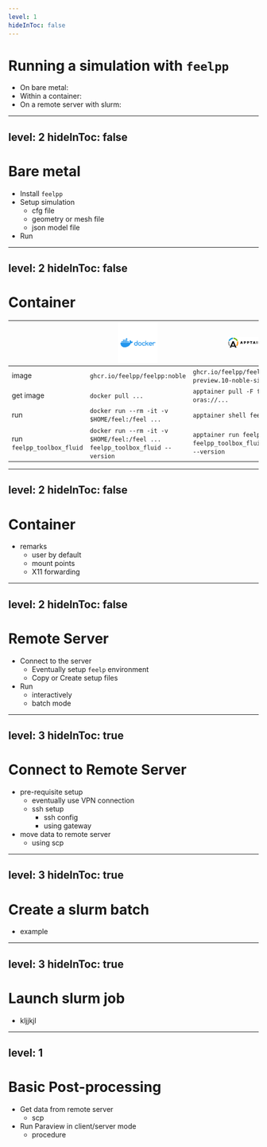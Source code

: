 ```yaml
---
level: 1
hideInToc: false
---
```


# Running a simulation with `feelpp`

* On bare metal:
* Within a container:
* On a remote server with slurm:

---
level: 2
hideInToc: false
---

# Bare metal

* Install `feelpp`
* Setup simulation
  * cfg file
  * geometry or mesh file
  * json model file
* Run

---
level: 2
hideInToc: false
---

# Container

|                            | [<img src="/img/docker-4096.png" width=80>](https://www.docker.com/)  | [<img src="/img/Apptainer_h-logo_clr_XL-894249268.png" width=80>](https://apptainer.org/)  |
| -------------              | --------------------------------------------------------------------- | -------------------------------------------------------------------------------------------|
| image                      | <code>ghcr.io/feelpp/feelpp:noble</code>                              | <code>ghcr.io/feelpp/feelpp:v0.111.0-preview.10-noble-sif</code>                           | 
| get image                  | <code>docker pull ...</code>                                          | <code>apptainer pull -F feelpp.sif oras://...</code>                                       | 
| run                        | <code>docker run --rm -it -v $HOME/feel:/feel ...</code>              | <code>apptainer shell feelpp.sif</code>                                                    | 
| run `feelpp_toolbox_fluid` | <code>docker run --rm -it -v $HOME/feel:/feel ... feelpp_toolbox_fluid --version </code>              | <code>apptainer run feelpp.sif feelpp_toolbox_fluid --version</code>                       | 

---
level: 2
hideInToc: false
---

# Container

* remarks
  * user by default
  * mount points
  * X11 forwarding

---
level: 2
hideInToc: false
---

# Remote Server

* Connect to the server
  * Eventually setup `feelp` environment
  * Copy or Create setup files
* Run
  * interactively
  * batch mode


---
level: 3
hideInToc: true
---

# Connect to Remote Server

* pre-requisite setup
  * eventually use VPN connection
  * ssh setup
    * ssh config
    * using gateway
* move data to remote server
  * using scp

---
level: 3
hideInToc: true
---

# Create a slurm batch

* example

---
level: 3
hideInToc: true
---

# Launch slurm job

* kljjkjl

---
level: 1
---

# Basic Post-processing

* Get data from remote server
  * scp 
* Run Paraview in client/server mode
  * procedure
